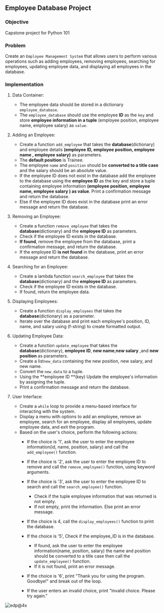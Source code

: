 ## Employee Database Project

### Objective 
Capstone project for Python 101
### Problem
Create an `Employee Management System` that allows users to perform various operations such as adding employees, removing employees, searching for employees, updating employee data, and displaying all employees in the database.
### Implementation
1. Data Container:
   - The employee data should be stored in a dictionary `employee_database`.
   - The `employee_database` should use the employee **ID** as the `key` and store **employee information in a tuple** (employee position, employee name, employee salary) as `value`.

2. Adding an Employee:
   - Create a function `add_employee` that takes the **database**(dictionary) and employee details **(employee ID, employee position, employee name , employee salary)** as parameters.
   - The **default position** is Trainee.
   - The employee `name` and `position` should be **converted to a title case** and the salary should be an absolute value.
   - If the employee ID does not exist in the database add the employee to the database using the **employee ID** as the key and store a tuple containing employee information **(employee position, employee name, employee salary ) as value**. Print a confirmation message and return the database.
   - Else if the employee ID does exist in the database print an error message and return the database.

3. Removing an Employee:
   - Create a function `remove_employee` that takes the **database**(dictionary) and the **employee ID** as parameters.
   - Check if the employee ID  exists in the database.
   - **If found**, remove the employee from the database, print a confirmation message, and return the database.
   - If the employee ID  **is not found** in the database, print an error message and return the database.
     
4. Searching for an Employee:
   - Create a lambda function `search_employee` that takes the **database**(dictionary) and the **employee ID** as parameters.
   - Check if the employee ID  exists in the database.
   - If found, return the employee data.
     
5. Displaying Employees:
   - Create a function `display_employees` that takes the **database**(dictionary) as a parameter.
   - Iterate over the database and print each employee's position, ID, name, and salary using (f-string) to create formatted output.
   
6. Updating Employee Data:
   - Create a function `update_employee` that takes the **database**(dictionary), **employee ID**, **new name**,**new salary** ,and **new position** as parameters.
   - Create a list`new_data` containing the new position, new salary, and new name.
   - Convert the `new_data` to a tuple.
   - Using the **employee ID **(key) Update the employee's information by assigning the tuple.
   - Print a confirmation message and return the database.
     
7. User Interface:
   - Create a `while` loop to provide a menu-based interface for interacting with the system.
   - Display a menu with options to add an employee, remove an employee, search for an employee, display all employees, update employee data, and exit the program.  
   - Based on the user's choice, perform the following actions:
       - If the choice is '1', ask the user to enter the employee information(id, name, position, salary) and call the `add_employee()` function.
       - If the choice is '2', ask the user to enter the employee ID  to remove and call the `remove_employee()` function, using keyword arguments.
       - If the choice is '3', ask the user to enter the employee ID  to search and call the `search_employee()` function.
           - Check if the tuple employee information that was returned is not empty.
           - If not empty, print the information. Else print an error message.
       - If the choice is 4, call the `display_employees()` function to print the database.
       - If the choice is '5', Check if the employee_ID is in the database.
           - If found, ask the user to enter the employee information(name, position, salary) the name and position should be converted to a title case then call the `update_employee()` function.
           - If it is not found, print an error message.

       - If the choice is '6', print "Thank you for using the program. Goodbye!" and break out of the loop.
       - If the user enters an invalid choice, print "Invalid choice. Please try again."

![edp@4x](https://github.com/SAFCSP-Team/employee-databases-project/assets/148013077/1f10e4a7-a04d-4558-a374-21f14151e713)
